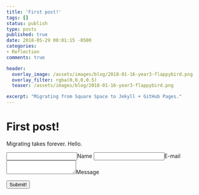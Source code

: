 ```yaml
---
title: 'First post!'
tags: []
status: publish
type: posts
published: true
date: 2018-05-29 00:01:15 -0500
categories:
- Reflection
comments: true

header:
  overlay_image: /assets/images/blog/2018-01-16-year3-flappybird.png
  overlay_filter: rgba(0,0,0,0.5)
  teaser: /assets/images/blog/2018-01-16-year3-flappybird.png

excerpt: "Migrating from Square Space to Jekyll + GitHub Pages."
---
```


# First post! #
Migrating takes forever.
Hello.

<form method="POST" action="https://api.staticman.net/v2/entry/rdgao/rdgao.github.io/master/comments">
  <!--<input name="options[redirect]" type="hidden" value="https://rdgao.com"> -->
  <input name="options[slug]" type="hidden" value="{{ page.slug }}">
  <label><input name="fields[name]" type="text">Name</label>
  <label><input name="fields[email]" type="email">E-mail</label>
  <label><textarea name="fields[message]"></textarea>Message</label>

  <button type="submit">Submit!</button>
</form>
